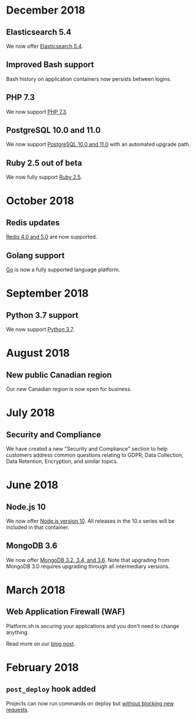 # December 2018

## Elasticsearch 5.4

We now offer [Elasticsearch 5.4](/configuration/services/elasticsearch.md).

## Improved Bash support

Bash history on application containers now persists between logins.

## PHP 7.3

We now support [PHP 7.3](/languages/php.md).

## PostgreSQL 10.0 and 11.0

We now support [PostgreSQL 10.0 and 11.0](/configuration/services/postgresql.md) with an automated upgrade path.

## Ruby 2.5 out of beta

We now fully support [Ruby 2.5](/languages/ruby.md).

# October 2018

## Redis updates

[Redis 4.0 and 5.0](/configuration/services/redis.md) are now supported.

## Golang support

[Go](/languages/go.md) is now a fully supported language platform.

# September 2018

## Python 3.7 support

We now support [Python 3.7](/languages/python.md).

# August 2018

## New public Canadian region

Our new Canadian region is now open for business.

# July 2018

## Security and Compliance

We have created a new "Security and Compliance" section to help customers address common questions relating to GDPR, Data Collection, Data Retention, Encryption, and similar topics.

# June 2018

## Node.js 10

We now offer [Node.js version 10](/languages/nodejs.md).  All releases in the 10.x series will be included in that container.

## MongoDB 3.6

We now offer [MongoDB 3.2, 3.4, and 3.6](/configuration/services/mongodb.md).  Note that upgrading from MongoDB 3.0 requires upgrading through all intermediary versions.

# March 2018

## Web Application Firewall (WAF)

Platform.sh is securing your applications and you don't need to change anything.

Read more on our [blog post](https://platform.sh/blog/announcing-the-platformsh-waf).

# February 2018

## `post_deploy` hook added

Projects can now run commands on deploy but [without blocking new requests](/configuration/app/build.html#post-deploy-hook).
